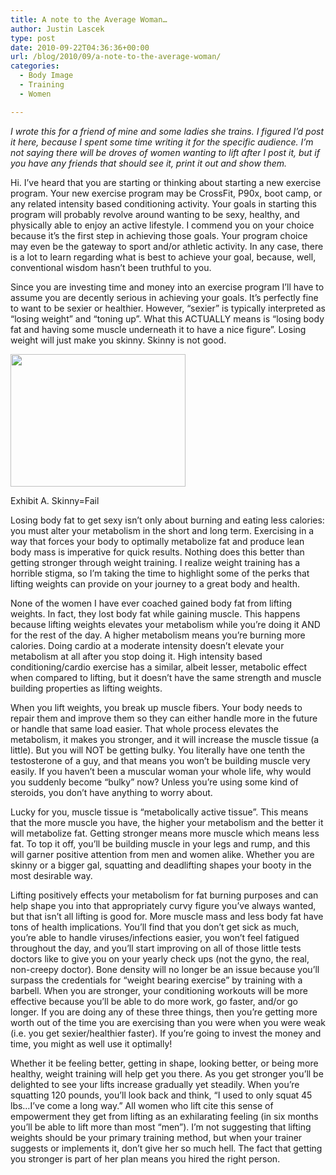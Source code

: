```yaml
---
title: A note to the Average Woman…
author: Justin Lascek
type: post
date: 2010-09-22T04:36:36+00:00
url: /blog/2010/09/a-note-to-the-average-woman/
categories:
  - Body Image
  - Training
  - Women

---
```

_I wrote this for a friend of mine and some ladies she trains. I figured I&#8217;d post it here, because I spent some time writing it for the specific audience. I&#8217;m not saying there will be droves of women wanting to lift after I post it, but if you have any friends that should see it, print it out and show them._ 
  


Hi. I&#8217;ve heard that you are starting or thinking about starting a new exercise program. Your new exercise program may be CrossFit, P90x, boot camp, or any related intensity based conditioning activity. Your goals in starting this program will probably revolve around wanting to be sexy, healthy, and physically able to enjoy an active lifestyle. I commend you on your choice because it&#8217;s the first step in achieving those goals. Your program choice may even be the gateway to sport and/or athletic activity. In any case, there is a lot to learn regarding what is best to achieve your goal, because, well, conventional wisdom hasn&#8217;t been truthful to you.
  


Since you are investing time and money into an exercise program I&#8217;ll have to assume you are decently serious in achieving your goals. It&#8217;s perfectly fine to want to be sexier or healthier. However, “sexier” is typically interpreted as “losing weight” and “toning up”. What this ACTUALLY means is “losing body fat and having some muscle underneath it to have a nice figure”. Losing weight will just make you skinny. Skinny is not good.

<div id="attachment_2879" style="width: 290px" class="wp-caption aligncenter">
  <a href="/2010/09/SKELETORRRRRRRRRR.jpg"><img aria-describedby="caption-attachment-2879" data-attachment-id="2879" data-permalink="/blog/2010/09/a-note-to-the-average-woman/skeletorrrrrrrrrr/" data-orig-file="/2010/09/SKELETORRRRRRRRRR.jpg" data-orig-size="475,360" data-comments-opened="1" data-image-meta="{&quot;aperture&quot;:&quot;0&quot;,&quot;credit&quot;:&quot;&quot;,&quot;camera&quot;:&quot;&quot;,&quot;caption&quot;:&quot;&quot;,&quot;created_timestamp&quot;:&quot;0&quot;,&quot;copyright&quot;:&quot;&quot;,&quot;focal_length&quot;:&quot;0&quot;,&quot;iso&quot;:&quot;0&quot;,&quot;shutter_speed&quot;:&quot;0&quot;,&quot;title&quot;:&quot;&quot;}" data-image-title="SKELETORRRRRRRRRR" data-image-description="" data-medium-file="/2010/09/SKELETORRRRRRRRRR-400x303.jpg" data-large-file="/2010/09/SKELETORRRRRRRRRR.jpg" class="size-medium wp-image-2879 " title="SKELETORRRRRRRRRR" src="/2010/09/SKELETORRRRRRRRRR-400x303.jpg" alt="" width="280" height="212" srcset="/2010/09/SKELETORRRRRRRRRR-400x303.jpg 400w, /2010/09/SKELETORRRRRRRRRR.jpg 475w" sizes="(max-width: 280px) 100vw, 280px" /></a>
  
  <p id="caption-attachment-2879" class="wp-caption-text">
    Exhibit A. Skinny=Fail
  </p>
</div>

Losing body fat to get sexy isn&#8217;t only about burning and eating less calories: you must alter your metabolism in the short and long term. Exercising in a way that forces your body to optimally metabolize fat and produce lean body mass is imperative for quick results. Nothing does this better than getting stronger through weight training. I realize weight training has a horrible stigma, so I&#8217;m taking the time to highlight some of the perks that lifting weights can provide on your journey to a great body and health.
  


None of the women I have ever coached gained body fat from lifting weights. In fact, they lost body fat while gaining muscle. This happens because lifting weights elevates your metabolism while you&#8217;re doing it AND for the rest of the day. A higher metabolism means you&#8217;re burning more calories. Doing cardio at a moderate intensity doesn&#8217;t elevate your metabolism at all after you stop doing it. High intensity based conditioning/cardio exercise has a similar, albeit lesser, metabolic effect when compared to lifting, but it doesn&#8217;t have the same strength and muscle building properties as lifting weights.

When you lift weights, you break up muscle fibers. Your body needs to repair them and improve them so they can either handle more in the future or handle that same load easier. That whole process elevates the metabolism, it makes you stronger, and it will increase the muscle tissue (a little). But you will NOT be getting bulky. You literally have one tenth the testosterone of a guy, and that means you won&#8217;t be building muscle very easily. If you haven&#8217;t been a muscular woman your whole life, why would you suddenly become “bulky” now? Unless you&#8217;re using some kind of steroids, you don&#8217;t have anything to worry about.

Lucky for you, muscle tissue is “metabolically active tissue”. This means that the more muscle you have, the higher your metabolism and the better it will metabolize fat. Getting stronger means more muscle which means less fat. To top it off, you&#8217;ll be building muscle in your legs and rump, and this will garner positive attention from men and women alike. Whether you are skinny or a bigger gal, squatting and deadlifting shapes your booty in the most desirable way.
  


Lifting positively effects your metabolism for fat burning purposes and can help shape you into that appropriately curvy figure you&#8217;ve always wanted, but that isn&#8217;t all lifting is good for. More muscle mass and less body fat have tons of health implications. You&#8217;ll find that you don&#8217;t get sick as much, you&#8217;re able to handle viruses/infections easier, you won&#8217;t feel fatigued throughout the day, and you&#8217;ll start improving on all of those little tests doctors like to give you on your yearly check ups (not the gyno, the real, non-creepy doctor). Bone density will no longer be an issue because you&#8217;ll surpass the credentials for “weight bearing exercise” by training with a barbell. When you are stronger, your conditioning workouts will be more effective because you&#8217;ll be able to do more work, go faster, and/or go longer. If you are doing any of these three things, then you&#8217;re getting more worth out of the time you are exercising than you were when you were weak (i.e. you get sexier/healthier faster). If you&#8217;re going to invest the money and time, you might as well use it optimally!

Whether it be feeling better, getting in shape, looking better, or being more healthy, weight training will help get you there. As you get stronger you&#8217;ll be delighted to see your lifts increase gradually yet steadily. When you&#8217;re squatting 120 pounds, you&#8217;ll look back and think, “I used to only squat 45 lbs&#8230;I&#8217;ve come a long way.” All women who lift cite this sense of empowerment they get from lifting as an exhilarating feeling (in six months you&#8217;ll be able to lift more than most “men”). I&#8217;m not suggesting that lifting weights should be your primary training method, but when your trainer suggests or implements it, don&#8217;t give her so much hell. The fact that getting you stronger is part of her plan means you hired the right person.
